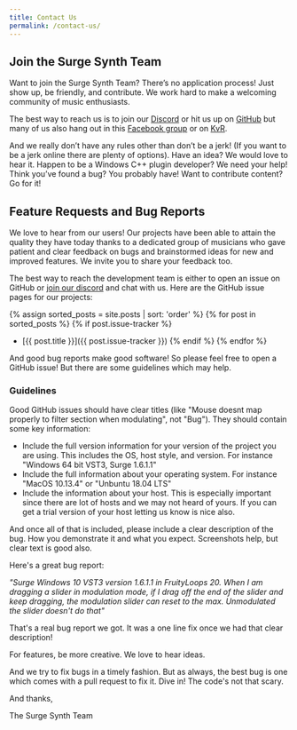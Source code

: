 ```yaml
---
title: Contact Us
permalink: /contact-us/
---
```


## Join the Surge Synth Team

Want to join the Surge Synth Team? There’s no application process! Just show up, be
friendly, and contribute. We work hard to make a welcoming community of music
enthusiasts.

The best way to reach us is to join our [Discord](https://discord.gg/aFQDdMV) or hit us up 
on [GitHub](https://github.com/surge-synthesizer) but many of us also hang out in this 
[Facebook group](https://www.facebook.com/groups/surgesynth/) or on 
[KvR](https://www.kvraudio.com/forum/viewtopic.php?f=1&t=511922).

And we really don’t have any rules other than don’t be a jerk! (If you want to be a
jerk online there are plenty of options). Have an idea? We would love to hear it.
Happen to be a Windows C++ plugin developer? We need your help! Think you’ve
found a bug? You probably have! Want to contribute content? Go for it!

## Feature Requests and Bug Reports

We love to hear from our users! Our projects have been able to attain the quality they have today
thanks to a dedicated group of musicians who gave patient and clear feedback on bugs and brainstormed
ideas for new and improved features. We invite you to share your feedback too.

The best way to reach the development team is either to open an issue on GitHub or 
[join our discord](https://discord.gg/aFQDdMV) and chat with us. Here are the GitHub issue pages for our projects:

{% assign sorted_posts = site.posts | sort: 'order' %}
{% for post in sorted_posts %}
  {% if post.issue-tracker %}
  - [{{ post.title }}]({{ post.issue-tracker }})
  {% endif %}
{% endfor %}

And good bug reports make good software! So please feel free to open a GitHub issue! But there are some guidelines 
which may help.

### Guidelines

Good GitHub issues should have clear titles (like "Mouse doesnt map properly to filter section when modulating", 
not "Bug"). They should contain some key information:

- Include the full version information for your version of the project you are using. This includes the OS,
  host style, and version. For instance "Windows 64 bit VST3, Surge 1.6.1.1"
- Include the full information about your operating system. For instance "MacOS 10.13.4" or "Unbuntu 18.04 LTS"
- Include the information about your host. This is especially important since there are lot of hosts and we may not
  heard of yours. If you can get a trial version of your host letting us know is nice also.

And once all of that is included, please include a clear description of the bug. How you demonstrate it and what 
you expect. Screenshots help, but clear text is good also.

Here's a great bug report:

_"Surge Windows 10 VST3 version 1.6.1.1 in FruityLoops 20. When I am dragging a slider in modulation mode, if I drag 
off the end of the slider and keep dragging, the modulation slider can reset to the max. Unmodulated the slider 
doesn't do that"_

That's a real bug report we got. It was a one line fix once we had that clear description!

For features, be more creative. We love to hear ideas.

And we try to fix bugs in a timely fashion. But as always, the best bug is one which comes with a pull request to 
fix it. Dive in! The code's not that scary.

And thanks,

The Surge Synth Team

